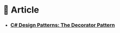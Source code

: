 # :orange_book: Article

- ### [C# Design Patterns: The Decorator Pattern](https://medium.com/@kenslearningcurve/extend-object-behavior-dynamically-the-decorator-pattern-ed004ef4eb0a)
